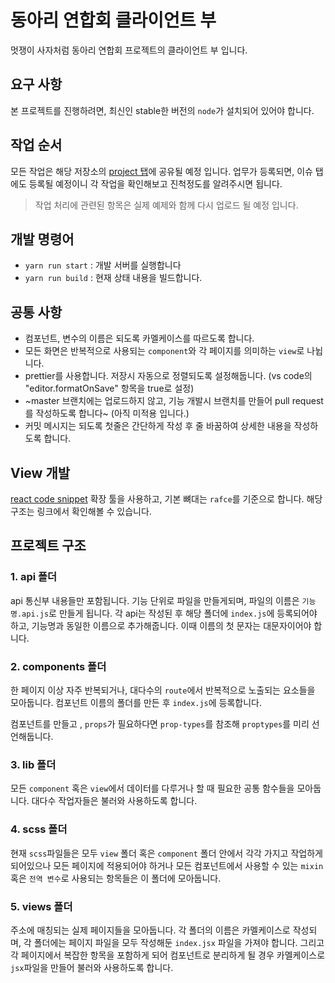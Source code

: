 # 동아리 연합회 클라이언트 부

멋쟁이 사자처럼 동아리 연합회 프로젝트의 클라이언트 부 입니다.

## 요구 사항

본 프로젝트를 진행하려면, 최신인 stable한 버전의 `node`가 설치되어 있어야 합니다.

## 작업 순서

모든 작업은 해당 저장소의 [project 탭](https://github.com/SYULION8TH/2020-syu-club-client/projects)에 공유될 예정 입니다.
업무가 등록되면, 이슈 탭에도 등록될 예정이니 각 작업을 확인해보고 진척정도를 알려주시면 됩니다.

> 작업 처리에 관련된 항목은 실제 예제와 함께 다시 업로드 될 예정 입니다.

## 개발 명령어

-   `yarn run start` : 개발 서버를 실행합니다
-   `yarn run build` : 현재 상태 내용을 빌드합니다.

## 공통 사항

-   컴포넌트, 변수의 이름은 되도록 카멜케이스를 따르도록 합니다.
-   모든 화면은 반복적으로 사용되는 `component`와 각 페이지를 의미하는 `view`로 나뉩니다.
-   prettier를 사용합니다. 저장시 자동으로 정렬되도록 설정해둡니다. (vs code의 "editor.formatOnSave" 항목을 true로 설정)
-   ~master 브랜치에는 업로드하지 않고, 기능 개발시 브랜치를 만들어 pull request를 작성하도록 합니다~ (아직 미적용 입니다.)
-   커밋 메시지는 되도록 첫줄은 간단하게 작성 후 줄 바꿈하여 상세한 내용을 작성하도록 합니다.

## View 개발

[react code snippet](https://marketplace.visualstudio.com/items?itemName=dsznajder.es7-react-js-snippets) 확장 툴을 사용하고, 기본 뼈대는 `rafce`를 기준으로 합니다.
해당 구조는 링크에서 확인해볼 수 있습니다.

## 프로젝트 구조

### 1. api 폴더

api 통신부 내용들만 포함됩니다. 기능 단위로 파일을 만들게되며, 파일의 이름은 `기능명.api.js`로 만들게 됩니다. 각 api는 작성된 후
해당 폴더에 `index.js`에 등록되어야 하고, 기능명과 동일한 이름으로 추가해줍니다. 이때 이름의 첫 문자는 대문자이어야 합니다.

### 2. components 폴더

한 페이지 이상 자주 반복되거나, 대다수의 `route`에서 반복적으로 노출되는 요소들을 모아둡니다. 컴포넌트 이름의 폴더를 만든 후 `index.js`에
등록합니다.

컴포넌트를 만들고 , `props`가 필요하다면 `prop-types`를 참조해 `proptypes`를 미리 선언해둡니다.

### 3. lib 폴더

모든 `component` 혹은 `view`에서 데이터를 다루거나 할 때 필요한 공통 함수들을 모아둡니다. 대다수 작업자들은 불러와 사용하도록 합니다.

### 4. scss 폴더

현재 `scss`파일들은 모두 `view` 폴더 혹은 `component` 폴더 안에서 각각 가지고 작업하게 되어있으나 모든 페이지에 적용되어야 하거나 모든 컴포넌트에서 사용할 수 있는 `mixin` 혹은 `전역 변수`로 사용되는 항목들은 이 폴더에 모아둡니다.

### 5. views 폴더

주소에 매칭되는 실제 페이지들을 모아둡니다. 각 폴더의 이름은 카멜케이스로 작성되며, 각 폴더에는 페이지 파일을 모두 작성해둔 `index.jsx` 파일을 가져야 합니다. 그리고 각 페이지에서 복잡한 항목을 포함하게 되어 컴포넌트로 분리하게 될 경우 카멜케이스로 `jsx`파일을 만들어 불러와 사용하도록 합니다.
